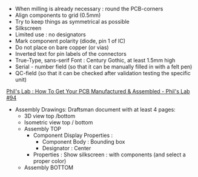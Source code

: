 * When milling is already necessary : round the PCB-corners
* Align components to grid (0.5mm)
* Try to keep things as symmetrical as possible
* Silkscreen
 * Limited use : no designators
 * Mark component polarity (diode, pin 1 of IC)
 * Do not place on bare copper (or vias)
 * Inverted text for pin labels of the connectors
 * True-Type, sans-serif Font : Century Gothic, at least 1.5mm high
 * Serial - number field (so that it can be manually filled in with a felt pen)
 * QC-field (so that it can be checked after validation testing the specific unit)

 [Phil's Lab : How To Get Your PCB Manufactured & Assembled - Phil's Lab #94](https://youtu.be/PfGJDiz7-TQ?t=1540)
 * Assembly Drawings: Draftsman document with at least 4 pages:
   * 3D view top /bottom
   * Isometric view top / bottom
   * Assembly TOP 
     * Component Display Properties : 
       * Component Body : Bounding box
       * Designator : Center
     * Properties : Show silkscreen : with components (and select a proper color)
   * Assembly BOTTOM
